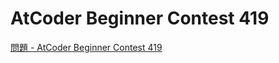 AtCoder Beginner Contest 419
===

[問題 - AtCoder Beginner Contest 419](https://atcoder.jp/contests/abc419/tasks)
